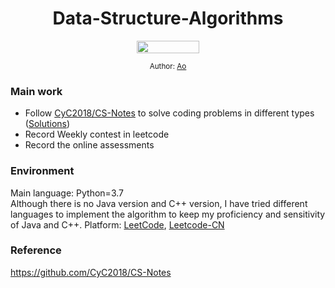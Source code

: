 <div align="center">
  <h1> Data-Structure-Algorithms </h1>
  <a class="header-badge" target="_blank" href="https://www.linkedin.com/in/aopeng055/">
  <img src="https://content.linkedin.com/content/dam/me/business/en-us/amp/brand-site/v2/bg/LI-Logo.svg.original.svg" height="20" width="100">
  </a>

<sub>Author:
<a href="https://www.linkedin.com/in/aopeng055/" target="_blank">Ao</a>
</div>
  
### Main work
- Follow [CyC2018/CS-Notes](https://github.com/CyC2018/CS-Notes) to solve coding problems in different types ([Solutions](https://github.com/AaPaul/Data-Structure-Algorithms/tree/master/LeetCode/Practice_for_interview))
- Record Weekly contest in leetcode
- Record the online assessments

  
  
### Environment
Main language: Python=3.7 \
Although there is no Java version and C++ version, I have tried different languages to implement the algorithm to keep my proficiency and sensitivity of Java and C++.
Platform: [LeetCode](https://leetcode.com/problemset/all/), [Leetcode-CN](https://leetcode-cn.com/problemset/all/)
    
### Reference
https://github.com/CyC2018/CS-Notes

